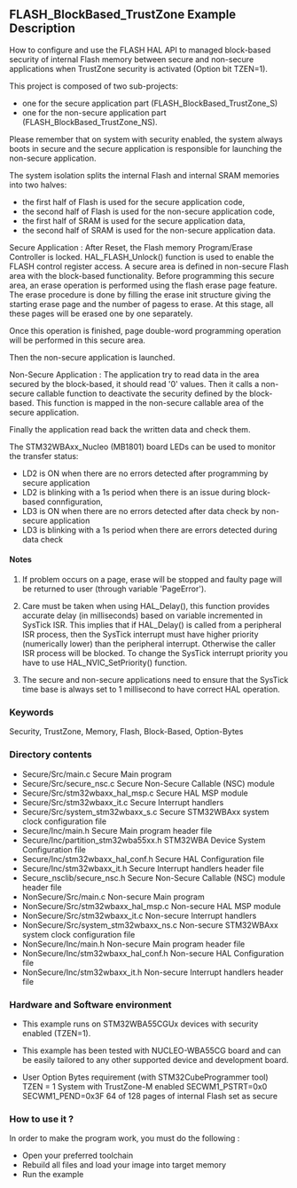 ## <b>FLASH_BlockBased_TrustZone Example Description</b>

How to configure and use the FLASH HAL API to managed block-based security of internal
Flash memory between secure and non-secure applications when TrustZone security is activated (Option bit TZEN=1).

This project is composed of two sub-projects:
- one for the secure application part (FLASH_BlockBased_TrustZone_S)
- one for the non-secure application part (FLASH_BlockBased_TrustZone_NS).

Please remember that on system with security enabled, the system always boots in secure and
the secure application is responsible for launching the non-secure application.

The system isolation splits the internal Flash and internal SRAM memories into two halves:
 - the first half of Flash is used for the secure application code,
 - the second half of Flash is used for the non-secure application code,
 - the first half of SRAM is used for the secure application data,
 - the second half of SRAM is used for the non-secure application data.

Secure Application :
After Reset, the Flash memory Program/Erase Controller is locked. HAL_FLASH_Unlock() function
is used to enable the FLASH control register access.
A secure area is defined in non-secure Flash area with the block-based functionality.
Before programming this secure area, an erase operation is performed using
the flash erase page feature. The erase procedure is done by filling the erase init
structure giving the starting erase page and the number of pagess to erase.
At this stage, all these pages will be erased one by one separately.

Once this operation is finished, page double-word programming operation will be performed
in this secure area.

Then the non-secure application is launched.

Non-Secure Application :
The application try to read data in the area secured by the block-based, it should 
read '0' values. Then it calls a non-secure callable function to deactivate the
security defined by the block-based. This function is mapped in the non-secure
callable area of the secure application.

Finally the application read back the written data and check them.

The STM32WBAxx_Nucleo (MB1801) board LEDs can be used to monitor the transfer status:
 - LD2 is ON when there are no errors detected after programming by secure application
 - LD2 is blinking with a 1s period when there is an issue during block-based connfiguration,
 - LD3 is ON when there are no errors detected after data check by non-secure application
 - LD3 is blinking with a 1s period when there are errors detected during data check

#### <b>Notes</b>

1. If problem occurs on a page, erase will be stopped and faulty page will
      be returned to user (through variable 'PageError').

2. Care must be taken when using HAL_Delay(), this function provides accurate delay (in milliseconds)
      based on variable incremented in SysTick ISR. This implies that if HAL_Delay() is called from
      a peripheral ISR process, then the SysTick interrupt must have higher priority (numerically lower)
      than the peripheral interrupt. Otherwise the caller ISR process will be blocked.
      To change the SysTick interrupt priority you have to use HAL_NVIC_SetPriority() function.
      
3.  The secure and non-secure applications need to ensure that the SysTick time base is always
      set to 1 millisecond to have correct HAL operation.

### <b>Keywords</b>

Security, TrustZone, Memory, Flash, Block-Based, Option-Bytes

### <b>Directory contents</b>

  - Secure/Src/main.c                     Secure Main program
  - Secure/Src/secure_nsc.c               Secure Non-Secure Callable (NSC) module
  - Secure/Src/stm32wbaxx_hal_msp.c       Secure HAL MSP module
  - Secure/Src/stm32wbaxx_it.c            Secure Interrupt handlers
  - Secure/Src/system_stm32wbaxx_s.c      Secure STM32WBAxx system clock configuration file
  - Secure/Inc/main.h                     Secure Main program header file
  - Secure/Inc/partition_stm32wba55xx.h   STM32WBA Device System Configuration file
  - Secure/Inc/stm32wbaxx_hal_conf.h      Secure HAL Configuration file
  - Secure/Inc/stm32wbaxx_it.h            Secure Interrupt handlers header file
  - Secure_nsclib/secure_nsc.h            Secure Non-Secure Callable (NSC) module header file
  - NonSecure/Src/main.c                  Non-secure Main program
  - NonSecure/Src/stm32wbaxx_hal_msp.c    Non-secure HAL MSP module
  - NonSecure/Src/stm32wbaxx_it.c         Non-secure Interrupt handlers
  - NonSecure/Src/system_stm32wbaxx_ns.c  Non-secure STM32WBAxx system clock configuration file
  - NonSecure/Inc/main.h                  Non-secure Main program header file
  - NonSecure/Inc/stm32wbaxx_hal_conf.h   Non-secure HAL Configuration file
  - NonSecure/Inc/stm32wbaxx_it.h         Non-secure Interrupt handlers header file

### <b>Hardware and Software environment</b>

  - This example runs on STM32WBA55CGUx devices with security enabled (TZEN=1).
    
  - This example has been tested with NUCLEO-WBA55CG board and can be
    easily tailored to any other supported device and development board.      

  - User Option Bytes requirement (with STM32CubeProgrammer tool)
     TZEN = 1                            System with TrustZone-M enabled
     SECWM1_PSTRT=0x0  SECWM1_PEND=0x3F  64 of 128 pages of internal Flash set as secure

### <b>How to use it ?</b>

In order to make the program work, you must do the following :

- Open your preferred toolchain 
- Rebuild all files and load your image into target memory
- Run the example
